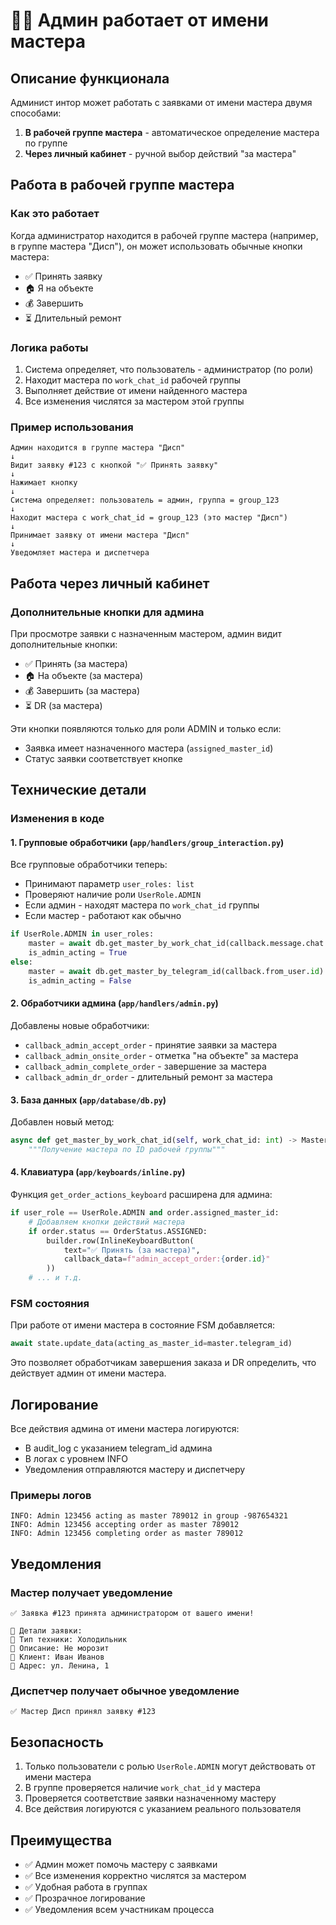 # 👨‍💼 Админ работает от имени мастера

## Описание функционала

Админист интор может работать с заявками от имени мастера двумя способами:
1. **В рабочей группе мастера** - автоматическое определение мастера по группе
2. **Через личный кабинет** - ручной выбор действий "за мастера"

## Работа в рабочей группе мастера

### Как это работает

Когда администратор находится в рабочей группе мастера (например, в группе мастера "Дисп"), он может использовать обычные кнопки мастера:
- ✅ Принять заявку
- 🏠 Я на объекте
- 💰 Завершить
- ⏳ Длительный ремонт

### Логика работы

1. Система определяет, что пользователь - администратор (по роли)
2. Находит мастера по `work_chat_id` рабочей группы
3. Выполняет действие от имени найденного мастера
4. Все изменения числятся за мастером этой группы

### Пример использования

```
Админ находится в группе мастера "Дисп"
↓
Видит заявку #123 с кнопкой "✅ Принять заявку"
↓
Нажимает кнопку
↓
Система определяет: пользователь = админ, группа = group_123
↓
Находит мастера с work_chat_id = group_123 (это мастер "Дисп")
↓
Принимает заявку от имени мастера "Дисп"
↓
Уведомляет мастера и диспетчера
```

## Работа через личный кабинет

### Дополнительные кнопки для админа

При просмотре заявки с назначенным мастером, админ видит дополнительные кнопки:
- ✅ Принять (за мастера)
- 🏠 На объекте (за мастера)
- 💰 Завершить (за мастера)
- ⏳ DR (за мастера)

Эти кнопки появляются только для роли ADMIN и только если:
- Заявка имеет назначенного мастера (`assigned_master_id`)
- Статус заявки соответствует кнопке

## Технические детали

### Изменения в коде

#### 1. Групповые обработчики (`app/handlers/group_interaction.py`)

Все групповые обработчики теперь:
- Принимают параметр `user_roles: list`
- Проверяют наличие роли `UserRole.ADMIN`
- Если админ - находят мастера по `work_chat_id` группы
- Если мастер - работают как обычно

```python
if UserRole.ADMIN in user_roles:
    master = await db.get_master_by_work_chat_id(callback.message.chat.id)
    is_admin_acting = True
else:
    master = await db.get_master_by_telegram_id(callback.from_user.id)
    is_admin_acting = False
```

#### 2. Обработчики админа (`app/handlers/admin.py`)

Добавлены новые обработчики:
- `callback_admin_accept_order` - принятие заявки за мастера
- `callback_admin_onsite_order` - отметка "на объекте" за мастера
- `callback_admin_complete_order` - завершение за мастера
- `callback_admin_dr_order` - длительный ремонт за мастера

#### 3. База данных (`app/database/db.py`)

Добавлен новый метод:
```python
async def get_master_by_work_chat_id(self, work_chat_id: int) -> Master | None:
    """Получение мастера по ID рабочей группы"""
```

#### 4. Клавиатура (`app/keyboards/inline.py`)

Функция `get_order_actions_keyboard` расширена для админа:
```python
if user_role == UserRole.ADMIN and order.assigned_master_id:
    # Добавляем кнопки действий мастера
    if order.status == OrderStatus.ASSIGNED:
        builder.row(InlineKeyboardButton(
            text="✅ Принять (за мастера)",
            callback_data=f"admin_accept_order:{order.id}"
        ))
    # ... и т.д.
```

### FSM состояния

При работе от имени мастера в состояние FSM добавляется:
```python
await state.update_data(acting_as_master_id=master.telegram_id)
```

Это позволяет обработчикам завершения заказа и DR определить, что действует админ от имени мастера.

## Логирование

Все действия админа от имени мастера логируются:
- В audit_log с указанием telegram_id админа
- В логах с уровнем INFO
- Уведомления отправляются мастеру и диспетчеру

### Примеры логов

```
INFO: Admin 123456 acting as master 789012 in group -987654321
INFO: Admin 123456 accepting order as master 789012
INFO: Admin 123456 completing order as master 789012
```

## Уведомления

### Мастер получает уведомление
```
✅ Заявка #123 принята администратором от вашего имени!

🔧 Детали заявки:
📱 Тип техники: Холодильник
📝 Описание: Не морозит
👤 Клиент: Иван Иванов
📍 Адрес: ул. Ленина, 1
```

### Диспетчер получает обычное уведомление
```
✅ Мастер Дисп принял заявку #123
```

## Безопасность

1. Только пользователи с ролью `UserRole.ADMIN` могут действовать от имени мастера
2. В группе проверяется наличие `work_chat_id` у мастера
3. Проверяется соответствие заявки назначенному мастеру
4. Все действия логируются с указанием реального пользователя

## Преимущества

- ✅ Админ может помочь мастеру с заявками
- ✅ Все изменения корректно числятся за мастером
- ✅ Удобная работа в группах
- ✅ Прозрачное логирование
- ✅ Уведомления всем участникам процесса

